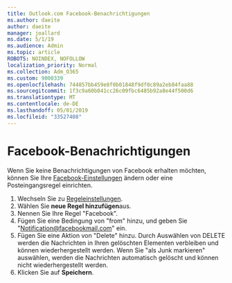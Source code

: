 ```yaml
---
title: Outlook.com Facebook-Benachrichtigungen
ms.author: daeite
author: daeite
manager: joallard
ms.date: 5/1/19
ms.audience: Admin
ms.topic: article
ROBOTS: NOINDEX, NOFOLLOW
localization_priority: Normal
ms.collection: Adm_O365
ms.custom: 9000339
ms.openlocfilehash: 744857bb459e8f0b01848f9df0c89a2eb84faa88
ms.sourcegitcommit: 1f3c9a60b041cc26c09fbc6485b92a8e44f500d6
ms.translationtype: MT
ms.contentlocale: de-DE
ms.lasthandoff: 05/01/2019
ms.locfileid: "33527408"
---
```

# <a name="facebook-notifications"></a>Facebook-Benachrichtigungen

Wenn Sie keine Benachrichtigungen von Facebook erhalten möchten, können Sie Ihre [Facebook-Einstellungen](https://www.facebook.com/settings?tab=notifications) ändern oder eine Posteingangsregel einrichten.

1. Wechseln Sie zu [Regeleinstellungen](https://outlook.live.com/mail/options/mail/rules/inboxRules).
1. Wählen Sie **neue Regel hinzufügen**aus.
1. Nennen Sie Ihre Regel "Facebook".
1. Fügen Sie eine Bedingung von "from" hinzu, und geben Sie "Notification@facebookmail.com" ein.
1. Fügen Sie eine Aktion von "Delete" hinzu. Durch Auswählen von DELETE werden die Nachrichten in Ihren gelöschten Elementen verbleiben und können wiederhergestellt werden. Wenn Sie "als Junk markieren" auswählen, werden die Nachrichten automatisch gelöscht und können nicht wiederhergestellt werden.
1. Klicken Sie auf **Speichern**.